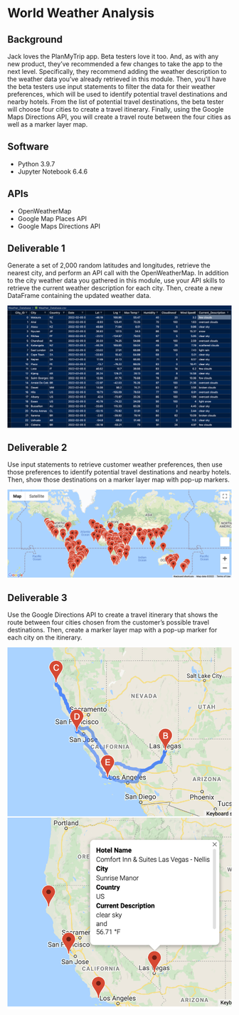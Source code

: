 # World Weather Analysis

## Background

Jack loves the PlanMyTrip app. Beta testers love it too. And, as with any new product, they’ve recommended a few changes to take the app to the next level. Specifically, they recommend adding the weather description to the weather data you’ve already retrieved in this module. Then, you'll have the beta testers use input statements to filter the data for their weather preferences, which will be used to identify potential travel destinations and nearby hotels. From the list of potential travel destinations, the beta tester will choose four cities to create a travel itinerary. Finally, using the Google Maps Directions API, you will create a travel route between the four cities as well as a marker layer map.

## Software

- Python 3.9.7
- Jupyter Notebook 6.4.6

## APIs

- OpenWeatherMap
- Google Map Places API
- Google Maps Directions API

## Deliverable 1

Generate a set of 2,000 random latitudes and longitudes, retrieve the nearest city, and perform an API call with the OpenWeatherMap. In addition to the city weather data you gathered in this module, use your API skills to retrieve the current weather description for each city. Then, create a new DataFrame containing the updated weather data.

<img src="https://github.com/brown-rox20/World_Weather_Analysis/blob/main/Weather_Database/Weather_Database_screenshot.png" alt="Weather_Database_screenshot.png">

## Deliverable 2

Use input statements to retrieve customer weather preferences, then use those preferences to identify potential travel destinations and nearby hotels. Then, show those destinations on a marker layer map with pop-up markers.

<img src="https://github.com/brown-rox20/World_Weather_Analysis/blob/main/Vacation_Search/WeatherPy_vacation_map.png" alt="WeatherPy_vacation_map.png">

## Deliverable 3

Use the Google Directions API to create a travel itinerary that shows the route between four cities chosen from the customer’s possible travel destinations. Then, create a marker layer map with a pop-up marker for each city on the itinerary.

<img src="https://github.com/brown-rox20/World_Weather_Analysis/blob/main/Vacation_Itinerary/WeatherPy_travel_map.png" alt="WeatherPy_travel_map.png">

<img src="https://github.com/brown-rox20/World_Weather_Analysis/blob/main/Vacation_Itinerary/WeatherPy_travel_map_markers.png" alt="WeatherPy_travel_map_markers.png">
